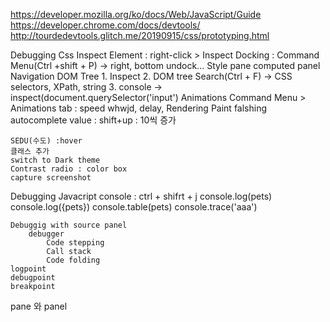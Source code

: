 https://developer.mozilla.org/ko/docs/Web/JavaScript/Guide
https://developer.chrome.com/docs/devtools/
http://tourdedevtools.glitch.me/20190915/css/prototyping.html


Debugging Css
	Inspect Element : right-click > Inspect
	Docking : Command Menu(Ctrl +shift + P) -> right, bottom undock...
	Style pane
	computed panel
	Navigation DOM Tree 
		1. Inspect
		2. DOM tree Search(Ctrl + F) -> CSS selectors, XPath, string
		3.  console -> inspect(document.querySelector('input')
	Animations
		Command Menu > Animations tab : speed whwjd, delay, 
	Rendering
		Paint falshing
	autocomplete
		value : shift+up : 10씩 증가
	
	SEDU(수도) :hover
	클래스 추가
	switch to Dark theme
	Contrast radio : color box
	capture screenshot

Debugging Javacript
	console :  ctrl + shifrt + j
		console.log(pets)
		console.log({pets})
		console.table(pets)
		console.trace('aaa')

	Debuggig with source panel
		debugger
			Code stepping
			Call stack
			Code folding
	logpoint
	debugpoint
	breakpoint






pane 와	panel